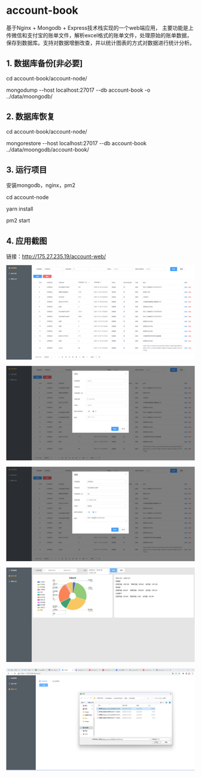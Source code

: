 # account-book
基于Nginx + Mongodb + Express技术栈实现的一个web端应用， 主要功能是上传微信和支付宝的账单文件，解析excel格式的账单文件，处理原始的账单数据，保存到数据库。支持对数据增删改查，并以统计图表的方式对数据进行统计分析。

## 1. 数据库备份[非必要]
  cd account-book/account-node/

  mongodump --host localhost:27017 --db account-book -o ../data/moongodb/

## 2. 数据库恢复
  cd account-book/account-node/
  
  mongorestore --host localhost:27017 --db account-book ../data/moongodb/account-book/

## 3. 运行项目
  安装mongodb，nginx，pm2

  cd account-node

  yarn install

  pm2 start

## 4. 应用截图
链接：http://175.27.235.19/account-web/

![账单管理-查询](./data/images/%E8%B4%A6%E5%8D%95%E7%AE%A1%E7%90%86-%E6%9F%A5%E8%AF%A2.png)

![账单管理-添加](./data/images/%E8%B4%A6%E5%8D%95%E7%AE%A1%E7%90%86-%E6%B7%BB%E5%8A%A0.png)

![账单管理-编辑](./data/images/%E8%B4%A6%E5%8D%95%E7%AE%A1%E7%90%86-%E7%BC%96%E8%BE%91.png)

![统计分析](./data/images/%E7%BB%9F%E8%AE%A1%E5%88%86%E6%9E%90.png)

![账单上传](./data/images/%E8%B4%A6%E5%8D%95%E4%B8%8A%E4%BC%A0.png)

